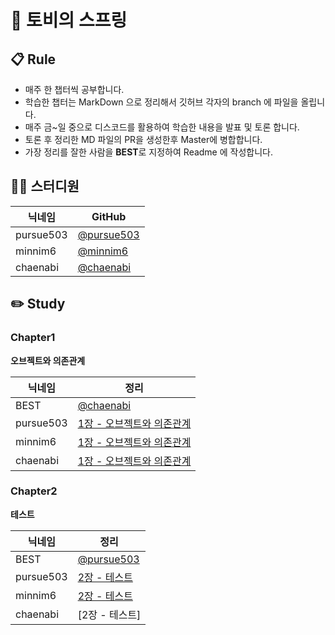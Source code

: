 # 👋 토비의 스프링

## 📋 Rule

- 매주 한 챕터씩 공부합니다.
- 학습한 챕터는 MarkDown 으로 정리해서 깃허브 각자의 branch 에 파일을 올립니다.
- 매주 금~일 중으로 디스코드를 활용하여 학습한 내용을 발표 및 토론 합니다.
- 토론 후 정리한 MD 파일의 PR을 생성한후 Master에 병합합니다.
- 가장 정리를 잘한 사람을 **BEST**로 지정하여 Readme 에 작성합니다.

## 👨‍💻 스터디원

|닉네임|GitHub
| ---- | --- |
| pursue503 | [@pursue503](https://github.com/pursue503)
| minnim6 | [@minnim6](https://github.com/minnim6)
| chaenabi | [@chaenabi](https://github.com/chaenabi)

## ✏️ Study

### Chapter1

**오브젝트와 의존관계**

|닉네임| 정리
| ---- | --- |
| BEST | [@chaenabi](https://github.com/pg-server-study/spring-study/tree/main/chaenabi/chapter1)
| pursue503 | [1장 - 오브젝트와 의존관계](https://github.com/pg-server-study/spring-study/tree/main/JH/chapter1)
| minnim6 | [1장 - 오브젝트와 의존관계](https://github.com/pg-server-study/spring-study/blob/main/jeom/README.md.md)
| chaenabi | [1장 - 오브젝트와 의존관계](https://github.com/pg-server-study/spring-study/tree/main/chaenabi/chapter1)

### Chapter2

**테스트**

| 닉네임    | 정리                                                         |
| --------- | ------------------------------------------------------------ |
| BEST      | [@pursue503](https://github.com/pg-server-study/spring-study/tree/main/JH/chapter2) |
| pursue503 | [2장 - 테스트](https://github.com/pg-server-study/spring-study/tree/main/JH/chapter2)|
| minnim6   | [2장 - 테스트](https://github.com/pg-server-study/spring-study/tree/main/jeom/chapter2)|
| chaenabi   | [2장 - 테스트]                                                             |

